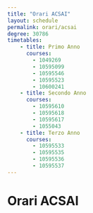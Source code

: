 ```yaml
---
title: "Orari ACSAI"
layout: schedule
permalink: orari/acsai
degree: 30786
timetables:
    - title: Primo Anno
      courses:
        - 1049269
        - 10595099
        - 10595546
        - 10595523
        - 10600241
    - title: Secondo Anno
      courses:
        - 10595610
        - 10595618
        - 10595617
        - 1055043
    - title: Terzo Anno
      courses:
        - 10595533
        - 10595535
        - 10595536
        - 10595537
---
```


# Orari ACSAI
